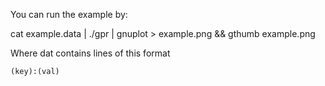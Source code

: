 You can run the example by:

cat example.data | ./gpr | gnuplot > example.png && gthumb example.png

Where dat contains lines of this format
```
(key):(val)
```

